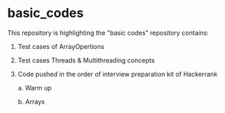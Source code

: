 # basic_codes
This repository is highlighting the "basic codes"
repository contains:

1. Test cases of ArrayOpertions

2. Test cases Threads & Multithreading concepts

3. Code pushed in the order of interview preparation kit of Hackerrank

   a. Warm up

   b. Arrays
